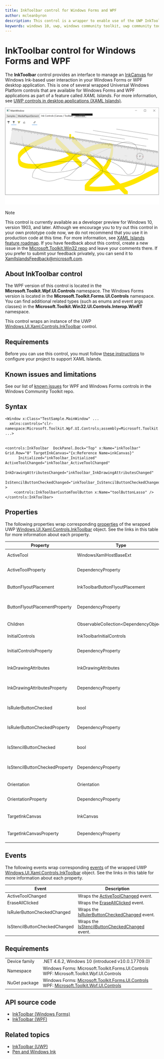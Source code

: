 ```yaml
---
title: InkToolbar control for Windows Forms and WPF
author: mcleanbyron
description: This control is a wrapper to enable use of the UWP InkToolbar control in Windows Forms or WPF.
keywords: windows 10, uwp, windows community toolkit, uwp community toolkit, uwp toolkit, InkToolbar, Windows Forms, WPF
---
```


# InkToolbar control for Windows Forms and WPF

The **InkToolbar** control provides an interface to manage an [InkCanvas](InkCanvas.md) for Windows Ink-based user interaction in your Windows Forms or WPF desktop application. This is one of several wrapped Universal Windows Platform controls that are available for Windows Forms and WPF applications as part of a feature called *XAML Islands*. For more information, see [UWP controls in desktop applications (XAML Islands)](https://docs.microsoft.com/windows/uwp/xaml-platform/xaml-host-controls).

![InkToolbar example](../../resources/images/Controls/InkCanvas.png)

> [!NOTE]
> This control is currently available as a developer preview for Windows 10, version 1903, and later. Although we encourage you to try out this control in your own prototype code now, we do not recommend that you use it in production code at this time. For more information, see [XAML Islands feature roadmap](https://docs.microsoft.com/windows/uwp/xaml-platform/xaml-host-controls#xaml-islands-feature-roadmap). If you have feedback about this control, create a new issue in the [Microsoft.Toolkit.Win32 repo](https://github.com/windows-toolkit/Microsoft.Toolkit.Win32/issues) and leave your comments there. If you prefer to submit your feedback privately, you can send it to XamlIslandsFeedback@microsoft.com.

## About InkToolbar control

The WPF version of this control is located in the **Microsoft.Toolkit.Wpf.UI.Controls** namespace. The Windows Forms version is located in the **Microsoft.Toolkit.Forms.UI.Controls** namespace. You can find additional related types (such as enums and event args classes) in the **Microsoft.Toolkit.Win32.UI.Controls.Interop.WinRT** namespace.

This control wraps an instance of the UWP [Windows.UI.Xaml.Controls.InkToolbar](https://docs.microsoft.com/uwp/api/Windows.UI.Xaml.Controls.InkToolbar) control.

## Requirements

Before you can use this control, you must follow [these instructions](https://docs.microsoft.com/windows/uwp/xaml-platform/xaml-host-controls#requirements) to configure your project to support XAML Islands.

## Known issues and limitations

See our list of [known issues](https://github.com/windows-toolkit/WindowsCommunityToolkit/issues?utf8=%E2%9C%93&q=is:issue+is:open+label:XamlIslands+label:bug) for WPF and Windows Forms controls in the Windows Community Toolkit repo.

## Syntax

```xaml
<Window x:Class="TestSample.MainWindow" ...
  xmlns:controls="clr-namespace:Microsoft.Toolkit.Wpf.UI.Controls;assembly=Microsoft.Toolkit.Wpf.UI.Controls"
...>


<controls:InkToolbar  DockPanel.Dock="Top" x:Name="inkToolbar" Grid.Row="0" TargetInkCanvas="{x:Reference Name=inkCanvas}"    
      Initialized="inkToolbar_Initialized" ActiveToolChanged="inkToolbar_ActiveToolChanged"
      InkDrawingAttributesChanged="inkToolbar_InkDrawingAttributesChanged"
      IsStencilButtonCheckedChanged="inkToolbar_IsStencilButtonCheckedChanged"  >
    <controls:InkToolbarCustomToolButton x:Name="toolButtonLasso" />
</controls:InkToolbar>
```

## Properties

The following properties wrap corresponding [properties](https://docs.microsoft.com/uwp/api/Windows.UI.Xaml.Controls.InkToolbar#properties) of the wrapped UWP [Windows.UI.Xaml.Controls.InkToolbar](https://docs.microsoft.com/uwp/api/Windows.UI.Xaml.Controls.InkToolbar) object. See the links in this table for more information about each property.

| Property | Type | Description |
| -- | -- | -- |
| ActiveTool | WindowsXamlHostBaseExt | Wraps the [ActiveTool](https://docs.microsoft.com/uwp/api/windows.ui.xaml.controls.inktoolbar.activetool) property. |
| ActiveToolProperty | DependencyProperty | Dependency property for the **ActiveTool** property. |
| ButtonFlyoutPlacement | InkToolbarButtonFlyoutPlacement | Wraps the [ButtonFlyoutPlacement](https://docs.microsoft.com/uwp/api/windows.ui.xaml.controls.inktoolbar.buttonflyoutplacement) property. |
| ButtonFlyoutPlacementProperty | DependencyProperty | Dependency property for the **ButtonFlyoutPlacement** property. |
| Children | ObservableCollection&lt;DependencyObject&gt; | Wraps the [Children](https://docs.microsoft.com/uwp/api/windows.ui.xaml.controls.inktoolbar.children) property. |
| InitialControls | InkToolbarInitialControls  | Wraps the [InitialControls](https://docs.microsoft.com/uwp/api/windows.ui.xaml.controls.inktoolbar.initialcontrols) property. |
| InitialControlsProperty | DependencyProperty | Dependency property for the **InitialControls** property. |
| InkDrawingAttributes | InkDrawingAttributes | Wraps the [InkDrawingAttributes](https://docs.microsoft.com/uwp/api/windows.ui.xaml.controls.inktoolbar.inkdrawingattributes) property.  |
| InkDrawingAttributesProperty | DependencyProperty | Dependency property for the **InkDrawingAttributes** property. |
| IsRulerButtonChecked | bool | Wraps the [IsRulerButtonChecked](https://docs.microsoft.com/uwp/api/windows.ui.xaml.controls.inktoolbar.isrulerbuttonchecked) property. |
| IsRulerButtonCheckedProperty | DependencyProperty | Dependency property for the **IsRulerButtonChecked** property. |
| IsStencilButtonChecked | bool | Wraps the [IsStencilButtonChecked](https://docs.microsoft.com/uwp/api/windows.ui.xaml.controls.inktoolbar.isstencilbuttonchecked) property. |
| IsStencilButtonCheckedProperty | DependencyProperty | Dependency property for the **IsStencilButtonChecked** property. |
| Orientation | Orientation | Wraps the [Orientation](https://docs.microsoft.com/uwp/api/windows.ui.xaml.controls.inktoolbar.orientation) property. |
| OrientationProperty | DependencyProperty | Dependency property for the **Orientation** property. |
| TargetInkCanvas | InkCanvas | Wraps the [TargetInkCanvas](https://docs.microsoft.com/uwp/api/windows.ui.xaml.controls.inktoolbar.inkcanvas) property. |
| TargetInkCanvasProperty | DependencyProperty | Dependency property for the **TargetInkCanvas** property. |

## Events

The following events wrap corresponding [events](https://docs.microsoft.com/uwp/api/Windows.UI.Xaml.Controls.InkToolbar#events) of the wrapped UWP [Windows.UI.Xaml.Controls.InkToolbar](https://docs.microsoft.com/uwp/api/Windows.UI.Xaml.Controls.InkToolbar) object. See the links in this table for more information about each property.

| Event | Description |
| -- | -- |
| ActiveToolChanged | Wraps the [ActiveToolChanged](https://docs.microsoft.com/uwp/api/windows.ui.xaml.controls.inktoolbar.activetoolchanged) event. |
| EraseAllClicked | Wraps the [EraseAllClicked](https://docs.microsoft.com/uwp/api/windows.ui.xaml.controls.inktoolbar.eraseallclicked) event. |
| IsRulerButtonCheckedChanged | Wraps the [IsRulerButtonCheckedChanged](https://docs.microsoft.com/uwp/api/windows.ui.xaml.controls.inktoolbar.isrulerbuttoncheckedchanged) event. |
| IsStencilButtonCheckedChanged | Wraps the [IsStencilButtonCheckedChanged](https://docs.microsoft.com/uwp/api/windows.ui.xaml.controls.inktoolbar.isstencilbuttoncheckedchanged) event. |



## Requirements

|        |        |
|--------|--------|
| Device family | .NET 4.6.2, Windows 10 (introduced v10.0.17709.0) |
| Namespace | Windows Forms: Microsoft.Toolkit.Forms.UI.Controls <br/> WPF: Microsoft.Toolkit.Wpf.UI.Controls |
| NuGet package | Windows Forms: [Microsoft.Toolkit.Forms.UI.Controls](https://www.nuget.org/packages/Microsoft.Toolkit.Forms.UI.Controls)  <br/> WPF: [Microsoft.Toolkit.Wpf.UI.Controls](https://www.nuget.org/packages/Microsoft.Toolkit.Wpf.UI.Controls) |

## API source code

- [InkToolbar (Windows Forms)](https://github.com/windows-toolkit/Microsoft.Toolkit.Win32/tree/master/Microsoft.Toolkit.Forms.UI.Controls/InkToolbar)
- [InkToolbar (WPF)](https://github.com/windows-toolkit/Microsoft.Toolkit.Win32/tree/master/Microsoft.Toolkit.Wpf.UI.Controls/InkToolbar)


## Related topics

- [InkToolbar (UWP)](https://docs.microsoft.com/uwp/api/Windows.UI.Xaml.Controls.InkToolbar)
- [Pen and Windows Ink](https://docs.microsoft.com/windows/uwp/design/input/pen-and-stylus-interactions)
